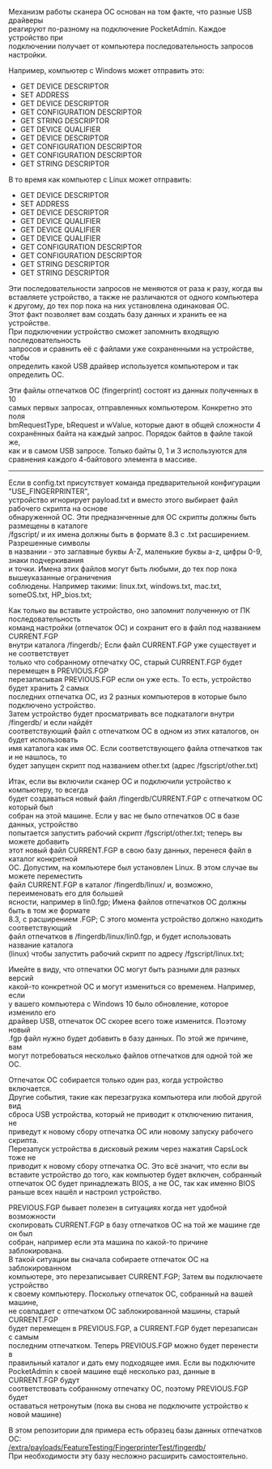 Механизм работы сканера ОС основан на том факте, что разные USB драйверы  
реагируют по-разному на подключение PocketAdmin. Каждое устройство при  
подключении получает от компьютера последовательность запросов настройки.  
  
Например, компьютер с Windows может отправить это:  
* GET DEVICE DESCRIPTOR  
* SET ADDRESS  
* GET DEVICE DESCRIPTOR  
* GET CONFIGURATION DESCRIPTOR  
* GET STRING DESCRIPTOR  
* GET DEVICE QUALIFIER  
* GET DEVICE DESCRIPTOR  
* GET CONFIGURATION DESCRIPTOR  
* GET CONFIGURATION DESCRIPTOR  
* GET STRING DESCRIPTOR  
  
В то время как компьютер с Linux может отправить:  
* GET DEVICE DESCRIPTOR  
* SET ADDRESS  
* GET DEVICE DESCRIPTOR  
* GET DEVICE QUALIFIER  
* GET DEVICE QUALIFIER  
* GET DEVICE QUALIFIER  
* GET CONFIGURATION DESCRIPTOR  
* GET CONFIGURATION DESCRIPTOR  
* GET STRING DESCRIPTOR  
* GET STRING DESCRIPTOR  
  
Эти последовательности запросов не меняются от раза к разу, когда вы  
вставляете устройство, а также не различаются от одного компьютера  
к другому, до тех пор пока на них установлена одинаковая ОС.  
Этот факт позволяет вам создать базу данных и хранить ее на устройстве.  
При подключении устройство сможет запомнить входящую последовательность  
запросов и сравнить её с файлами уже сохраненными на устройстве, чтобы  
определить какой USB драйвер используется компьютером и так определить ОС.  
  
Эти файлы отпечатков ОС (fingerprint) состоят из данных полученных в 10  
самых первых запросах, отправленных компьютером. Конкретно это поля  
bmRequestType, bRequest и wValue, которые дают в общей сложности 4  
сохранённых байта на каждый запрос. Порядок байтов в файле такой же,  
как и в самом USB запросе. Только байты 0, 1 и 3 используются для  
сравнения каждого 4-байтового элемента в массиве.  
  
---
  
Если в config.txt присутствует команда предварительной конфигурации "USE_FINGERPRINTER",  
устройство игнорирует payload.txt и вместо этого выбирает файл рабочего скрипта на основе  
обнаруженной ОС. Эти предназнченные для ОС скрипты должны быть размещены в каталоге  
/fgscript/ и их имена должны быть в формате 8.3 с .txt расширением. Разрешенные символы  
в названии - это заглавные буквы A-Z, маленькие буквы a-z, цифры 0-9, знаки подчеркивания  
и точки. Имена этих файлов могут быть любыми, до тех пор пока вышеуказанные ограничения  
соблюдены. Например такими: linux.txt, windows.txt, mac.txt, someOS.txt, HP_bios.txt;  
  
Как только вы вставите устройство, оно запомнит полученную от ПК последовательность  
команд настройки (отпечаток ОС) и сохранит его в файл под названием CURRENT.FGP  
внутри каталога /fingerdb/; Если файл CURRENT.FGP уже существует и не соответствует  
только что собранному отпечатку ОС, старый CURRENT.FGP будет перемещен в PREVIOUS.FGP  
перезаписывая PREVIOUS.FGP если он уже есть. То есть, устройство будет хранить 2 самых  
последних отпечатка ОС, из 2 разных компьютеров в которые было подключено устройство.  
Затем устройство будет просматривать все подкаталоги внутри /fingerdb/ и если найдёт  
соответствующий файл с отпечатком ОС в одном из этих каталогов, он будет использовать  
имя каталога как имя ОС. Если соответствующего файла отпечатков так и не нашлось, то  
будет запущен скрипт под названием other.txt (адрес /fgscript/other.txt)  
  
Итак, если вы включили сканер ОС и подключили устройство к компьютеру, то всегда  
будет создаваться новый файл /fingerdb/CURRENT.FGP с отпечатком ОС который был  
собран на этой машине. Если у вас не было отпечатков ОС в базе данных, устройство  
попытается запустить рабочий скрипт /fgscript/other.txt; теперь вы можете добавить  
этот новый файл CURRENT.FGP в свою базу данных, перенеся файл в каталог конкретной  
ОС. Допустим, на компьютере был установлен Linux. В этом случае вы можете переместить  
файл CURRENT.FGP в каталог /fingerdb/linux/ и, возможно, переименовать его для большей  
ясности, например в lin0.fgp; Имена файлов отпечатков ОС должны быть в том же формате  
8.3, с расширением .FGP; С этого момента устройство должно находить соответствующий  
файл отпечатков в /fingerdb/linux/lin0.fgp, и будет использовать название каталога  
(linux) чтобы запустить рабочий скрипт по адресу /fgscript/linux.txt;  
  
Имейте в виду, что отпечатки ОС могут быть разными для разных версий  
какой-то конкретной ОС и могут измениться со временем. Например, если  
у вашего компьютера с Windows 10 было обновление, которое изменило его  
драйвер USB, отпечаток ОС скорее всего тоже изменится. Поэтому новый  
.fgp файл нужно будет добавить в базу данных. По этой же причине, вам  
могут потребоваться несколько файлов отпечатков для одной той же ОС.  
  
Отпечаток ОС собирается только один раз, когда устройство включается.  
Другие события, такие как перезагрузка компьютера или любой другой вид  
сброса USB устройства, который не приводит к отключению питания, не  
приведут к новому сбору отпечатка ОС или новому запуску рабочего скрипта.  
Перезапуск устройства в дисковый режим через нажатия CapsLock тоже не  
приводит к новому сбору отпечатка ОС. Это всё значит, что если вы  
вставите устройство до того, как компьютер будет включен, собранный  
отпечаток ОС будет принадлежать BIOS, а не ОС, так как именно BIOS  
раньше всех нашёл и настроил устройство.  
  
PREVIOUS.FGP бывает полезен в ситуациях когда нет удобной возможности  
скопировать CURRENT.FGP в базу отпечатков ОС на той же машине где он был  
собран, например если эта машина по какой-то причине заблокирована.  
В такой ситуации вы сначала собираете отпечаток ОС на заблокированном  
компьютере, это перезаписывает CURRENT.FGP; Затем вы подключаете устройство  
к своему компьютеру. Поскольку отпечаток ОС, собранный на вашей машине,  
не совпадает с отпечатком ОС заблокированной машины, старый CURRENT.FGP  
будет перемещен в PREVIOUS.FGP, а CURRENT.FGP будет перезаписан с самым  
последним отпечатком. Теперь PREVIOUS.FGP можно будет перенести в  
правильный каталог и дать ему подходящее имя. Если вы подключите  
PocketAdmin к своей машине ещё несколько раз, данные в CURRENT.FGP будут  
соответствовать собранному отпечатку ОС, поэтому PREVIOUS.FGP будет  
оставаться нетронутым (пока вы снова не подключите устройство к новой машине)  
  
В этом репозитории для примера есть образец базы данных отпечатков ОС:  
[/extra/payloads/FeatureTesting/FingerprinterTest/fingerdb/](https://github.com/krakrukra/PocketAdmin/tree/master/extra/payloads/FeatureTesting/FingerprinterTest/fingerdb)  
При необходимости эту базу несложно расширить самостоятельно.  
  